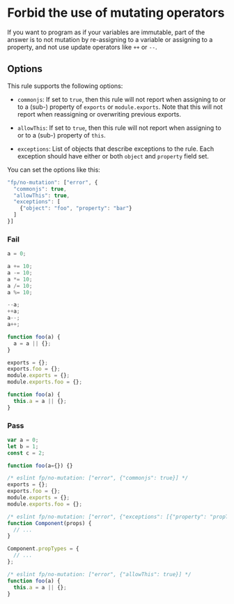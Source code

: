 # Forbid the use of mutating operators

If you want to program as if your variables are immutable, part of the answer is to not mutation by re-assigning to a variable or assigning to a property, and not use update operators like `++` or `--`.

## Options

This rule supports the following options:

- `commonjs`: If set to `true`, then this rule will not report when assigning to or to a (sub-) property of `exports` or `module.exports`. Note that this will not report when reassigning or overwriting previous exports.

- `allowThis`: If set to `true`, then this rule will not report when assigning to or to a (sub-) property of `this`.

- `exceptions`: List of objects that describe exceptions to the rule. Each exception should have either or both `object` and `property` field set.

You can set the options like this:

```js
"fp/no-mutation": ["error", {
  "commonjs": true,
  "allowThis": true,
  "exceptions": [
    {"object": "foo", "property": "bar"}
  ]
}]
```

### Fail

```js
a = 0;

a += 10;
a -= 10;
a *= 10;
a /= 10;
a %= 10;

--a;
++a;
a--;
a++;

function foo(a) {
  a = a || {};
}

exports = {};
exports.foo = {};
module.exports = {};
module.exports.foo = {};

function foo(a) {
  this.a = a || {};
}
```

### Pass

```js
var a = 0;
let b = 1;
const c = 2;

function foo(a={}) {}

/* eslint fp/no-mutation: ["error", {"commonjs": true}] */
exports = {};
exports.foo = {};
module.exports = {};
module.exports.foo = {};

/* eslint fp/no-mutation: ["error", {"exceptions": [{"property": "propTypes"}]}] */
function Component(props) {
  // ...
}

Component.propTypes = {
  // ...
};

/* eslint fp/no-mutation: ["error", {"allowThis": true}] */
function foo(a) {
  this.a = a || {};
}
```
